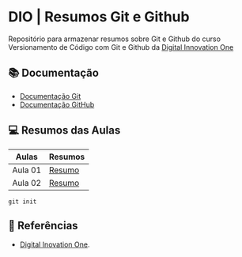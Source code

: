 # DIO | Resumos Git e Github

Repositório para armazenar resumos sobre Git e Github do curso Versionamento de Código com Git e Github da [Digital Innovation One](https://www.dio.me/en)

## 📚 Documentação
- [Documentação Git](https://git-scm.com/doc)
- [Documentação GitHub](https://git-scm.com/doc)

## 💻 Resumos das Aulas

| Aulas | Resumos |
|------|----------|
| Aula 01| [Resumo]() |
| Aula 02| [Resumo]() |

```
git init 

```

## 🏸 Referências
- [Digital Inovation One]().
